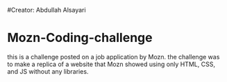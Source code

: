 #Creator: Abdullah Alsayari

# Mozn-Coding-challenge
this is a challenge posted on a job application by Mozn. the challenge was to make a replica of a website that Mozn showed using only HTML, CSS, and JS without any libraries. 
